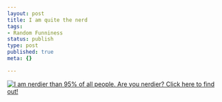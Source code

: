 ```yaml
--- 
layout: post
title: I am quite the nerd
tags: 
- Random Funniness
status: publish
type: post
published: true
meta: {}

---
```

<a href="http://www.wxplotter.com/ft_nq.php">
  <img src="http://www.wxplotter.com/images/ft/nq.php?val=1786" alt="I am nerdier than 95% of all people. Are you nerdier? Click here to find out!"> </a>
